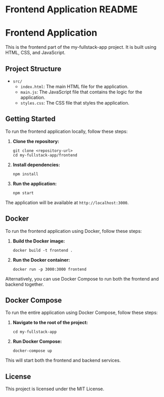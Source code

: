 # Frontend Application README

# Frontend Application

This is the frontend part of the my-fullstack-app project. It is built using HTML, CSS, and JavaScript.

## Project Structure

- `src/`
  - `index.html`: The main HTML file for the application.
  - `main.js`: The JavaScript file that contains the logic for the application.
  - `styles.css`: The CSS file that styles the application.

## Getting Started

To run the frontend application locally, follow these steps:

1. **Clone the repository:**
   ```
   git clone <repository-url>
   cd my-fullstack-app/frontend
   ```

2. **Install dependencies:**
   ```
   npm install
   ```

3. **Run the application:**
   ```
   npm start
   ```

The application will be available at `http://localhost:3000`.

## Docker

To run the frontend application using Docker, follow these steps:

1. **Build the Docker image:**
   ```
   docker build -t frontend .
   ```

2. **Run the Docker container:**
   ```
   docker run -p 3000:3000 frontend
   ```

Alternatively, you can use Docker Compose to run both the frontend and backend together.

## Docker Compose

To run the entire application using Docker Compose, follow these steps:

1. **Navigate to the root of the project:**
   ```
   cd my-fullstack-app
   ```

2. **Run Docker Compose:**
   ```
   docker-compose up
   ```

This will start both the frontend and backend services.

## License

This project is licensed under the MIT License.